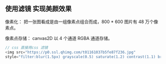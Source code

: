 ## 使用滤镜 实现美颜效果

像素化： 把一张图看成是由一组像素点组合而成，800 \* 600 图片有 48 万个像素点。

像素点存储： canvas2D 以 4 个通道 RGBA 通道存储。

```js
// css 直接用css 滤镜
<img src="https://p0.ssl.qhimg.com/t01161037b5fe87f236.jpg"
style="filter:blur(1.5px) grayscale(0.5) saturate(1.2) contrast(1.1) brightness(1.2)">

```
